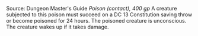 Source: Dungeon Master's Guide
*Poison (contact), 400 gp*
A creature subjected to this poison must succeed on a DC 13 Constitution saving throw or become poisoned for 24 hours. The poisoned creature is unconscious. The creature wakes up if it takes damage.
